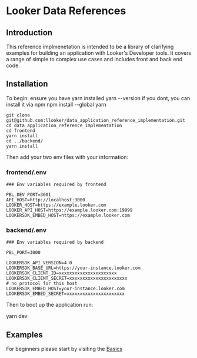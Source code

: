 # Looker Data References

## Introduction
This reference implmenetation is intended to be a library of clarifying examples for building an application with Looker's Developer tools. It covers a range of simple to complex use cases and includes front and back end code.


## Installation
To begin:
ensure you have yarn installed
yarn --version
if you dont, you can install it via npm
npm install --global yarn

`git clone git@github.com:llooker/data_application_reference_implementation.git`\
`cd data_application_reference_implementation`\
`cd frontend`\
`yarn install`\
`cd ../backend/`\
`yarn install`

Then add your two env files with your information:
### frontend/.env
```
### Env variables required by frontend

PBL_DEV_PORT=3001
API_HOST=http://localhost:3000
LOOKER_HOST=https://example.looker.com
LOOKER_API_HOST=https://example.looker.com:19999
LOOKERSDK_EMBED_HOST=https://example.looker.com
```

### backend/.env
```
### Env variables required by backend

PBL_PORT=3000

LOOKERSDK_API_VERSION=4.0
LOOKERSDK_BASE_URL=https://your-instance.looker.com
LOOKERSDK_CLIENT_ID=xxxxxxxxxxxxxxxxxxxxxx
LOOKERSDK_CLIENT_SECRET=xxxxxxxxxxxxxxxxxxxxxx
# no protocol for this host
LOOKERSDK_EMBED_HOST=your-instance.looker.com
LOOKERSDK_EMBED_SECRET=xxxxxxxxxxxxxxxxxxxxxx
```

Then to boot up the application run:

yarn dev



## Examples
For beginners please start by visiting the [Basics](https://llooker.github.io/data_application_reference_implementation/basic)